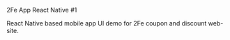 2Fe App React Native #1

React Native based mobile app UI demo for 2Fe coupon and discount web-site.


